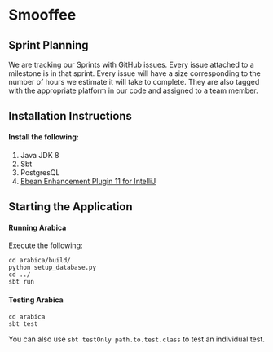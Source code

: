 # Smooffee
## Sprint Planning
We are tracking our Sprints with GitHub issues. Every issue attached to a milestone is in that sprint. Every issue will have a size corresponding to the number of hours we estimate it will take to complete. They are also tagged with the appropriate platform in our code and assigned to a team member.


## Installation Instructions
#### Install the following:
1. Java JDK 8
2. Sbt
3. PostgresQL
4. [Ebean Enhancement Plugin 11 for IntelliJ](https://ebean.io/docs/tooling/idea)

## Starting the Application
#### Running Arabica
Execute the following:

```
cd arabica/build/
python setup_database.py
cd ../
sbt run
```

#### Testing Arabica
```
cd arabica
sbt test
```
You can also use `sbt testOnly path.to.test.class` to test an individual test.
